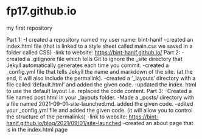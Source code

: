 # fp17.github.io
my first repository

Part 1:
-I created a repository named my user name: bint-hanif
-created an index.html file (that is linked to a style sheet called main.css we saved in a folder called CSS)
-link to website: https://bint-hanif.github.io/
Part 2:
-created a .gitignore file which tells Git to ignore the _site directory that Jekyll automatically generates each time you commit.
-created a _config.yml file that tells Jekyll the name and markdown of the site. (at the end, it will also include the permalink). 
-created a ‘_layouts’ directory with a file called ‘default.html’ and added the given code.
-updated the index. html to use the default layout I.e. replaced the code content. 
Part 3:
-Created a file named post.html in your _layouts folder.
-Made a _posts/ directory with a file named 2021-09-01-site-launched.md. added the given code. 
-edited your _config.yml file and added the given code. (it will allow you to control the structure of the permalinks)
-link to website: https://bint-hanif.github.io/blog/2021/09/01/site-launched
-created an about page that is in the index.html page

